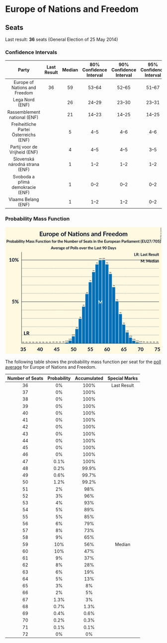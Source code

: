 # Europe of Nations and Freedom

## Seats

Last result: **36** seats (General Election of 25 May 2014)

### Confidence Intervals

| Party | Last Result | Median | 80% Confidence Interval | 90% Confidence Interval | 95% Confidence Interval | 99% Confidence Interval |
|:-----:|:-----------:|:------:|:-----------------------:|:-----------------------:|:-----------------------:|:-----------------------:|
| Europe of Nations and Freedom | 36 | 59 | 53–64 | 52–65 | 51–67 | 49–69 |
| Lega Nord (ENF) | | 26 | 24–29 | 23–30 | 23–31 | 22–32 |
| Rassemblement national (ENF) | | 21 | 14–23 | 14–25 | 14–25 | 14–27 |
| Freiheitliche Partei Österreichs (ENF) | | 5 | 4–5 | 4–6 | 4–6 | 4–6 |
| Partij voor de Vrijheid (ENF) | | 4 | 4–5 | 4–5 | 3–5 | 3–5 |
| Slovenská národná strana (ENF) | | 1 | 1–2 | 1–2 | 1–2 | 1–2 |
| Svoboda a přímá demokracie (ENF) | | 1 | 0–2 | 0–2 | 0–2 | 0–3 |
| Vlaams Belang (ENF) | | 1 | 1–2 | 1–2 | 0–2 | 0–2 |

### Probability Mass Function

![Graph with seats probability mass function not yet produced](average-seats-pmf-europeofnationsandfreedom.png "Seats Probability Mass Function")

The following table shows the probability mass function per seat for the [poll average](average.html) for Europe of Nations and Freedom.

| Number of Seats | Probability | Accumulated | Special Marks |
|:---------------:|:-----------:|:-----------:|:-------------:|
| 36 | 0% | 100% | Last Result |
| 37 | 0% | 100% |  |
| 38 | 0% | 100% |  |
| 39 | 0% | 100% |  |
| 40 | 0% | 100% |  |
| 41 | 0% | 100% |  |
| 42 | 0% | 100% |  |
| 43 | 0% | 100% |  |
| 44 | 0% | 100% |  |
| 45 | 0% | 100% |  |
| 46 | 0% | 100% |  |
| 47 | 0.1% | 100% |  |
| 48 | 0.2% | 99.9% |  |
| 49 | 0.6% | 99.7% |  |
| 50 | 1.2% | 99.2% |  |
| 51 | 2% | 98% |  |
| 52 | 3% | 96% |  |
| 53 | 4% | 93% |  |
| 54 | 5% | 89% |  |
| 55 | 5% | 85% |  |
| 56 | 6% | 79% |  |
| 57 | 8% | 73% |  |
| 58 | 9% | 65% |  |
| 59 | 10% | 56% | Median |
| 60 | 10% | 47% |  |
| 61 | 9% | 37% |  |
| 62 | 8% | 28% |  |
| 63 | 6% | 19% |  |
| 64 | 5% | 13% |  |
| 65 | 3% | 8% |  |
| 66 | 2% | 5% |  |
| 67 | 1.3% | 3% |  |
| 68 | 0.7% | 1.3% |  |
| 69 | 0.4% | 0.6% |  |
| 70 | 0.2% | 0.3% |  |
| 71 | 0.1% | 0.1% |  |
| 72 | 0% | 0% |  |


